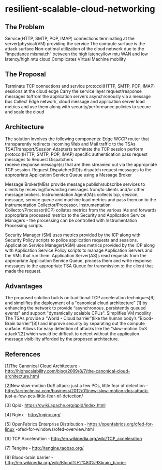 # resilient-scalable-cloud-networking
The Problem
-----------
Service(HTTP, SMTP, POP, IMAP) connections terminating at the server(physical/VM) providing the service
The compute surface is the attack surface
Non-optimal utilization of the cloud network due to the “impedance mismatch” between the high latency/low mtu WAN and low latency/high mtu cloud
Complicates Virtual Machine mobility

The Proposal
------------
Terminate TCP connections and service protocol(HTTP, SMTP, POP, IMAP) sessions at the cloud edge
Carry the service layer request/response messages to/from the application servers asynchronously  via a message bus 
Collect Edge network, cloud message and application server load metrics and use them along with security/performance policies to secure and scale the cloud

Architecture
------------
The solution involves the following components:
Edge WCCP router that transparently redirects incoming Web and Mail traffic to the TSAs
TSA(Transport/Session Adapter)s 
 terminate the TCP session
perform protocol(HTTP, SMTP, POP, IMAP) specific authentication 
pass request messages to Request Dispatchers  
receive response message(s) that are then streamed out via the appropriate TCP session.
Request Dispatcher(RD)s dispatch request messages to the appropriate Application Service Queue using a Message Broker

Message Broker(MB)s provide message publish/subscribe services to clients by receiving/forwarding messages from/to clients and/or other message brokers.
Instrumentation Agent(IA)s collects tcp, session, message, service queue and machine load metrics and pass them on to the Instrumentation Collector/Processor.
Instrumentation Collector/Processor(ICP) collates metrics from the various IAs and forwards appropriate processed metrics to the Security and Application Service Managers - the processing can be controlled with Instrumentation Processing scripts.

Security Manager (SM) uses metrics provided by the ICP along with Security Policy scripts to police application requests and sessions.
Application Service Manager(ASM) uses metrics provided by the ICP along with Application Service Policy scripts to manage Application Servers and the VMs that run them.
Application Server(AS)s read requests from the appropriate Application Service Queue, process them and write response messages to the appropriate TSA Queue for transmission to the client that made the request.

Advantages
----------

The proposed solution builds on traditional TCP acceleration techniques[6] and simplifies the deployment of a "canonical cloud architecture” [1] by enhancing the network to provide “asynchronous, persistently queued events" and support "dynamically scalable CPUs".
Simplifies VM mobility
The TSAs provide a “World - Cloud barrier”(like the human body’s “Blood-Brain barrier”[8]) and improve security by separating out the compute surface.
Allows for easy detection of attacks like the “slow-motion DoS attack”[2] which would be difficult to detect without the application message visibility afforded by the proposed architecture.

References
----------
[1]The Canonical Cloud Architecture - http://highscalability.com/blog/2009/8/7/the-canonical-cloud-architecture.html

[2]New slow-motion DoS attack: just a few PCs, little fear of detection – http://arstechnica.com/business/2012/01/new-slow-motion-dos-attack-just-a-few-pcs-little-fear-of-detection/

[3] Qpid- https://cwiki.apache.org/qpid/index.html

[4] Nginx - http://nginx.org/

[5] OpenFabrics Enterprise Distribution - https://openfabrics.org/ofed-for-linux -ofed-for-windows/ofed-overview.html

[6] TCP Acceleration - http://en.wikipedia.org/wiki/TCP_acceleration

[7] Tengine - http://tengine.taobao.org/

[8] Blood-brain  barrier - http://en.wikipedia.org/wiki/Blood%E2%80%93brain_barrier
